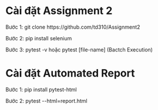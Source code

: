 <h1 align="left">Cài đặt Assignment 2</h1>
<p align="left">Bước 1: git clone https://github.com/td310/Assignment2</p>
<p align="left">Bước 2: pip install selenium</p>
<p align="left">Bước 3: pytest -v hoặc pytest [file-name] (Bactch Execution)</file></p>
<h1 align="left">Cài đặt Automated Report</h1>
<p align="left">Bước 1: pip install pytest-html</p>
<p align="left">Bước 2: pytest --html=report.html</p>
